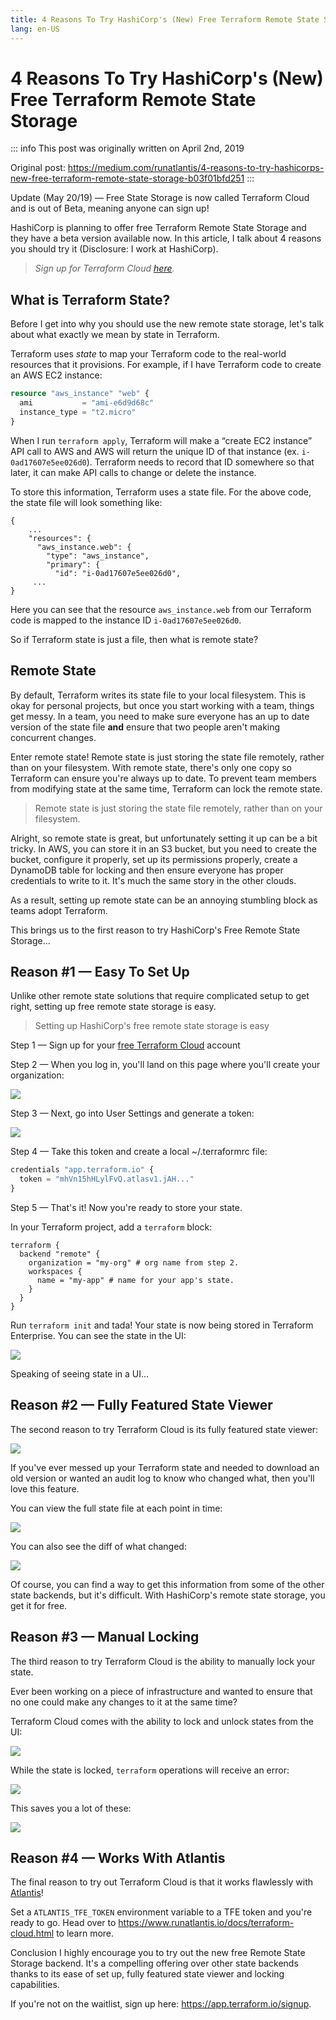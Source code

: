 ```yaml
---
title: 4 Reasons To Try HashiCorp's (New) Free Terraform Remote State Storage
lang: en-US
---
```


# 4 Reasons To Try HashiCorp's (New) Free Terraform Remote State Storage

::: info
This post was originally written on April 2nd, 2019

Original post: <https://medium.com/runatlantis/4-reasons-to-try-hashicorps-new-free-terraform-remote-state-storage-b03f01bfd251>
:::

Update (May 20/19) — Free State Storage is now called Terraform Cloud and is out of Beta, meaning anyone can sign up!

HashiCorp is planning to offer free Terraform Remote State Storage and they have a beta version available now. In this article, I talk about 4 reasons you should try it (Disclosure: I work at HashiCorp).

> _Sign up for Terraform Cloud [here](https://goo.gl/X5t5EM)._

## What is Terraform State?

Before I get into why you should use the new remote state storage, let's talk about what exactly we mean by state in Terraform.

Terraform uses _state_ to map your Terraform code to the real-world resources that it provisions. For example, if I have Terraform code to create an AWS EC2 instance:

```tf
resource "aws_instance" "web" {
  ami           = "ami-e6d9d68c"
  instance_type = "t2.micro"
}
```

When I run `terraform apply`, Terraform will make a “create EC2 instance” API call to AWS and AWS will return the unique ID of that instance (ex. `i-0ad17607e5ee026d0`). Terraform needs to record that ID somewhere so that later, it can make API calls to change or delete the instance.

To store this information, Terraform uses a state file. For the above code, the state file will look something like:

```json{4,7}
{
    ...
    "resources": {
      "aws_instance.web": {
        "type": "aws_instance",
        "primary": {
          "id": "i-0ad17607e5ee026d0",
     ...
}
```

Here you can see that the resource `aws_instance.web` from our Terraform code is mapped to the instance ID `i-0ad17607e5ee026d0`.

So if Terraform state is just a file, then what is remote state?

## Remote State

By default, Terraform writes its state file to your local filesystem. This is okay for personal projects, but once you start working with a team, things get messy. In a team, you need to make sure everyone has an up to date version of the state file **and** ensure that two people aren't making concurrent changes.

Enter remote state! Remote state is just storing the state file remotely, rather than on your filesystem. With remote state, there's only one copy so Terraform can ensure you're always up to date. To prevent team members from modifying state at the same time, Terraform can lock the remote state.

> Remote state is just storing the state file remotely, rather than on your filesystem.

Alright, so remote state is great, but unfortunately setting it up can be a bit tricky. In AWS, you can store it in an S3 bucket, but you need to create the bucket, configure it properly, set up its permissions properly, create a DynamoDB table for locking and then ensure everyone has proper credentials to write to it. It's much the same story in the other clouds.

As a result, setting up remote state can be an annoying stumbling block as teams adopt Terraform.

This brings us to the first reason to try HashiCorp's Free Remote State Storage...

## Reason #1 — Easy To Set Up

Unlike other remote state solutions that require complicated setup to get right, setting up free remote state storage is easy.

> Setting up HashiCorp's free remote state storage is easy

Step 1 — Sign up for your [free Terraform Cloud](https://app.terraform.io/signup) account

Step 2 — When you log in, you'll land on this page where you'll create your organization:

![](4-reasons-to-try-hashicorps-new-free-terraform-remote-state-storage/pic1.webp)

Step 3 — Next, go into User Settings and generate a token:

![](4-reasons-to-try-hashicorps-new-free-terraform-remote-state-storage/pic2.webp)

Step 4 — Take this token and create a local ~/.terraformrc file:

```tf
credentials "app.terraform.io" {
  token = "mhVn15hHLylFvQ.atlasv1.jAH..."
}
```

Step 5 — That's it! Now you're ready to store your state.

In your Terraform project, add a `terraform` block:

```tf{3,5}
terraform {
  backend "remote" {
    organization = "my-org" # org name from step 2.
    workspaces {
      name = "my-app" # name for your app's state.
    }
  }
}
```

Run `terraform init` and tada! Your state is now being stored in Terraform Enterprise. You can see the state in the UI:

![](4-reasons-to-try-hashicorps-new-free-terraform-remote-state-storage/pic3.webp)

Speaking of seeing state in a UI...

## Reason #2 — Fully Featured State Viewer

The second reason to try Terraform Cloud is its fully featured state viewer:

![](4-reasons-to-try-hashicorps-new-free-terraform-remote-state-storage/pic4.webp)

If you've ever messed up your Terraform state and needed to download an old version or wanted an audit log to know who changed what, then you'll love this feature.

You can view the full state file at each point in time:

![](4-reasons-to-try-hashicorps-new-free-terraform-remote-state-storage/pic5.webp)

You can also see the diff of what changed:

![](4-reasons-to-try-hashicorps-new-free-terraform-remote-state-storage/pic6.webp)

Of course, you can find a way to get this information from some of the other state backends, but it's difficult. With HashiCorp's remote state storage, you get it for free.

## Reason #3 — Manual Locking

The third reason to try Terraform Cloud is the ability to manually lock your state.

Ever been working on a piece of infrastructure and wanted to ensure that no one could make any changes to it at the same time?

Terraform Cloud comes with the ability to lock and unlock states from the UI:

![](4-reasons-to-try-hashicorps-new-free-terraform-remote-state-storage/pic7.webp)

While the state is locked, `terraform` operations will receive an error:

![](4-reasons-to-try-hashicorps-new-free-terraform-remote-state-storage/pic8.webp)

This saves you a lot of these:

![](4-reasons-to-try-hashicorps-new-free-terraform-remote-state-storage/pic9.webp)

## Reason #4 — Works With Atlantis

The final reason to try out Terraform Cloud is that it works flawlessly with [Atlantis](https://www.runatlantis.io/)!

Set a `ATLANTIS_TFE_TOKEN` environment variable to a TFE token and you're ready to go. Head over to <https://www.runatlantis.io/docs/terraform-cloud.html> to learn more.

Conclusion
I highly encourage you to try out the new free Remote State Storage backend. It's a compelling offering over other state backends thanks to its ease of set up, fully featured state viewer and locking capabilities.

If you're not on the waitlist, sign up here: <https://app.terraform.io/signup>.
